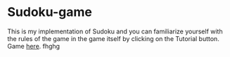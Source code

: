 # Sudoku-game
This is my implementation of Sudoku and you can familiarize yourself with the rules of the game in the game itself by clicking on the Tutorial button.  Game <a href="https://holoborodkom.github.io/Sudoku-game/">here</a>.
fhghg